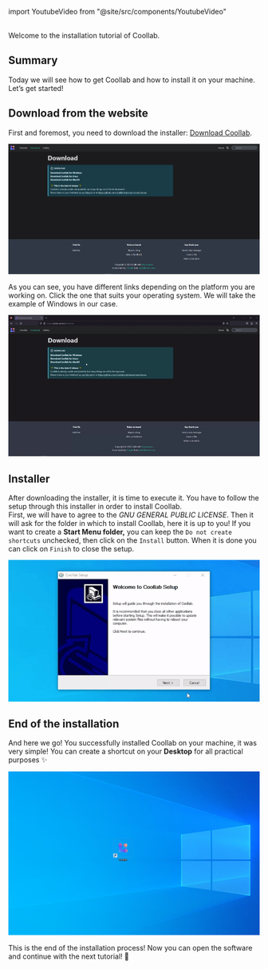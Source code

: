 import YoutubeVideo from "@site/src/components/YoutubeVideo"

<YoutubeVideo id="swMZGsGje4E "/>
<br/>
Welcome to the installation tutorial of Coollab.

## Summary

Today we will see how to get Coollab and how to install it on your machine.<br/>
Let’s get started!

## Download from the website

First and foremost, you need to download the installer: [Download Coollab](../../Download).

![Download Page](img/Tuto-Installation/DownloadPage.png)

As you can see, you have different links depending on the platform you are working on. Click the one that suits your operating system. We will take the example of Windows in our case.

![Download](img/Tuto-Installation/Download.gif)

## Installer

After downloading the installer, it is time to execute it. You have to follow the setup through this installer in order to install Coollab.<br/> First, we will have to agree to the *GNU GENERAL PUBLIC LICENSE*. Then it will ask for the folder in which to install Coollab, here it is up to you!
If you want to create a **Start Menu folder,** you can keep the `Do not create shortcuts` unchecked, then click on the `Install` button. When it is done you can click on `Finish` to close the setup.

![Installer](img/Tuto-Installation/Installer.gif)

## End of the installation

And here we go! You successfully installed Coollab on your machine, it was very simple!
You can create a shortcut on your **Desktop** for all practical purposes ✨

![Coollab Desktop](img/Tuto-Installation/CoollabDesktop.png)

This is the end of the installation process! Now you can open the software and continue with the next tutorial! 👋 